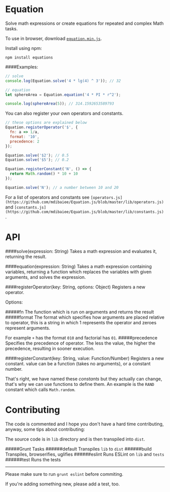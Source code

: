 Equation
========
Solve math expressions or create equations for repeated and complex Math tasks.

To use in browser, download [`equation.min.js`](https://raw.githubusercontent.com/mdibaiee/Equation.js/master/equation.min.js).

Install using npm:

```
npm install equations
```

####Examples:

```javascript
// solve
console.log(Equation.solve('4 * lg(4) ^ 3')); // 32

// equation
let sphereArea = Equation.equation('4 * PI * r^2');

console.log(sphereArea(5)); // 314.1592653589793
```

You can also register your own operators and constants.

```javascript
// these options are explained below
Equation.registerOperator('$', {
  fn: a => 1/a,
  format: '10',
  precedence: 2
});

Equation.solve('$2'); // 0.5
Equation.solve('$5'); // 0.2

Equation.registerConstant('N', () => {
  return Math.random() * 10 + 10
});

Equation.solve('N'); // a number between 10 and 20
```

For a list of operators and constants see `[operators.js](https://github.com/mdibaiee/Equation.js/blob/master/lib/operators.js)` and `[constants.js](https://github.com/mdibaiee/Equation.js/blob/master/lib/constants.js)`.

API
===
####solve(expression: String)
Takes a math expression and evaluates it, returning the result.

####equation(expression: String)
Takes a math expression containing variables, returning a function which
replaces the variables with given arguments, and solves the expression.

####registerOperator(key: String, options: Object)
Registers a new operator.

Options:

#####fn
  The function which is run on arguments and returns the result
#####format
  The format which specifies how arguments are placed relative to operator, this is a string in which 1 represents the operator and zeroes represent arguments.

  For example `+` has the format `010` and factorial has `01`.
#####precedence
  Specifies the precedence of operator. The less the value, the higher the precedence, resulting in sooner execution.

####registerConstant(key: String, value: Function/Number)
Registers a new constant. value can be a function (takes no arguments), or a constant number.

That's right, we have named these *constants* but they actually can change, that's why we can use functions to define them. An example is the `RAND` constant which calls `Math.random`.

Contributing
============
The code is commented and I hope you don't have a hard time contributing,
anyway, some tips about contributing:

The source code is in `lib` directory and is then transpiled into `dist`.

#####Grunt Tasks
######default
Transpiles `lib` to `dist`
######build
Transpiles, browserifies, uglifies
######eslint
Runs ESLint on `lib` and `tests`
######test
Runs the tests

---
Please make sure to run `grunt eslint` before commiting.

If you're adding something new, please add a test, too.

